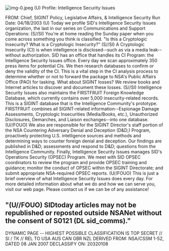 ![img-0.jpeg](img-0.jpeg)
(U) Profile: Intelligence Security Issues

FROM:
Chief, SIGINT Policy, Legislative Affairs, \& Intelligence Security Run Date: 04/18/2003
(U) Today we profile SID's Intelligence Security Issues organization, the last in our series on Communications and Support Operations:
(S//SI) You're at home reading the Sunday paper when you come across something you think is classified. "Is this a Cryptologic Insecurity? What is a Cryptologic Insecurity?"
(S//SI) A Cryptologic Insecurity (CI) is when intelligence is disclosed--such as via a media leak--without authorization. SID has an office that handles its CI Program: the Intelligence Security Issues office. Every day we scan approximately 350 press items for potential CIs. We then research databases to confirm or deny the validity of the CI. This is a vital step in the CI analysis process to determine whether or not to forward the package to NSA's Public Affairs Office (PAO) for tasking. What about SIGINT losses? We review books and Internet articles to discover and document these losses.
(S//SI) Intelligence Security Issues also maintains the FIRSTFRUIT Foreign Knowledge Database, which currently contains over 5,000 insecurity-related records. This is a SIGINT database that is the Intelligence Community's prototype. FIRSTFRUIT combines all SIGINT-related information--Espionage Damage Assessments, Cryptologic Insecurities (Media/Books, etc.), Unauthorized Disclosures, Demarches, and Liaison exchanges--into one database.
(U//FOUO) We also are responsible for the SIGINT Director's staff portion of the NSA Countering Adversary Denial and Deception (D\&D;) Program, proactively protecting U.S. intelligence sources and methods and determining ways to counter foreign denial and deception. Our findings are published in D\&D; assessments and respond to D\&D; questions from the Intelligence Community. Finally, Intelligence Security Issues manages SID's Operations Security (OPSEC) Program. We meet with SID OPSEC coordinators to review the program and provide OPSEC training and guidance; monitor the conduct of OPSEC within the SIGINT Directorate; and submit appropriate NSA-required OPSEC reports.
(U//FOUO) This is just a brief overview of what Intelligence Security Issues does every day. For more detailed information about what we do and how we can serve you, visit our web page. Please contact us if we can be of any assistance!

## "(U//FOUO) SIDtoday articles may not be republished or reposted outside NSANet without the consent of S0121 (DL sid_comms)."
DYNAMIC PAGE -- HIGHEST POSSIBLE CLASSIFICATION IS TOP SECRET // SI / TK // REL TO USA AUS CAN GBR NZL
DERIVED FROM: NSA/CSSM 1-52, DATED 08 JAN 2007 DECLASSIFY ON: 20320108
